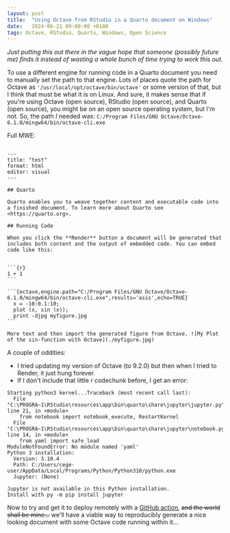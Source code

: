 ```yaml
---
layout: post
title:  "Using Octave from RStudio in a Quarto document on Windows"
date:   2024-06-21 09:00:00 +0100
tags: Octave, RStudio, Quarto, Windows, Open Science
---
```


_Just putting this out there in the vague hope that someone (possibly future me) finds it instead of wasting a whole bunch of time trying to work this out._

To use a different engine for running code in a Quarto document you need to manually set the path to that engine.
Lots of places quote the path for Octave as `'/usr/local/opt/octave/bin/octave'` or some version of that, but I think that must be what it is on Linux.
And sure, it makes sense that if you're using Octave (open source), RStudio (open source), and Quarto (open source), you might be on an open source operating system, but I'm not.
So, the path _I_ needed was: `C:/Program Files/GNU Octave/Octave-6.1.0/mingw64/bin/octave-cli.exe`

Full MWE:
````

---
title: "test"
format: html
editor: visual
---

## Quarto

Quarto enables you to weave together content and executable code into a finished document. To learn more about Quarto see <https://quarto.org>.

## Running Code

When you click the **Render** button a document will be generated that includes both content and the output of embedded code. You can embed code like this:


```{r}
1 + 1
```

```{octave,engine.path="C:/Program Files/GNU Octave/Octave-6.1.0/mingw64/bin/octave-cli.exe",results='asis',echo=TRUE}
  x = -10:0.1:10;
  plot (x, sin (x)); 
  print -djpg myfigure.jpg 
```

More text and then import the generated figure from Octave. ![My Plot of the sin-function with Octave](./myfigure.jpg)

````

A couple of oddities:
- I tried updating my version of Octave (to 9.2.0) but then when I tried to Render, it just hung forever.
- If I don't include that little r codechunk before, I get an error:

```
Starting python3 kernel...Traceback (most recent call last):
  File "C:\PROGRA~1\RStudio\resources\app\bin\quarto\share\jupyter\jupyter.py", line 21, in <module>
    from notebook import notebook_execute, RestartKernel
  File "C:\PROGRA~1\RStudio\resources\app\bin\quarto\share\jupyter\notebook.py", line 14, in <module>
    from yaml import safe_load
ModuleNotFoundError: No module named 'yaml'
Python 3 installation:
  Version: 3.10.4
  Path: C:/Users/cege-user/AppData/Local/Programs/Python/Python310/python.exe
  Jupyter: (None)

Jupyter is not available in this Python installation.
Install with py -m pip install jupyter
```

Now to try and get it to deploy remotely with a [GitHub action](https://quarto.org/docs/publishing/github-pages.html#executing-code), ~~and the world shall be mine...~~ we'll have a viable way to reproducibly generate a nice looking document with some Octave code running within it...  
